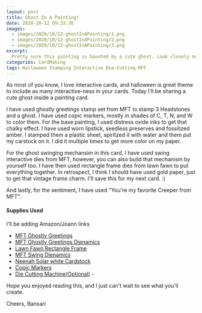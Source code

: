 ```yaml
---
layout: post
title: Ghost In A Painting!
date: 2020-10-12 09:33:38
images: 
  - images/2020/10/12-ghostInAPainting/1.png
  - images/2020/10/12-ghostInAPainting/2.png
  - images/2020/10/12-ghostInAPainting/3.png
excerpt:
  Pretty sure this painting is haunted by a cute ghost. Look closely now!
categories: CardMaking
tags: Halloween Stamping Interactive Die-Cutting MFT
---
```


As most of you know, I love interactive cards, and halloween is great theme to include as many interactive-ness in your cards. Today I'll be sharing a cute ghost inside a painting card.

I have used ghostly greetings stamp set from MFT to stamp 3 Headstones and a ghost. I have used copic markers, mostly in shades of C, T, N, and W to color them.
For the base painting, I used distress oxide inks to get that chalky effect. I have used worn lipstick, seedless preserves and fossilized amber. I stamped them a plastic sheet, spiritzed it with water and them put my carstock on it. I did it multiple times to get more color on my paper.

For the ghost swinging mechansim in this card, I have used swing interactive dies from MFT, however, you can also build that mechanism by yourself too. I have then used rectangle frame dies from lawn fawn to put everything together. In retrospect, I think I should have used gold paper, just to get that vintage frame charm. I'll save this for my next card. :)

And lastly, for the sentiment, I have used "You're my favorite Creeper from MFT". 

#### Supplies Used
I'll be adding Amazon/Joann links 
 - [MFT Ghostly Greetings](https://mftstamps.com/products/ghostly-greetings)
 - [MFT Ghostly Greetings Dienamics](https://mftstamps.com/products/ghostly-greetings-die-namics)
 - [Lawn Fawn Rectangle Frame](https://www.lawnfawn.com/products/stitched-scalloped-rectangle-frames)
 - [MFT Swing Dienamics](https://mftstamps.com/products/interactive-swing-die-namics)
 - [Neenah Solar white Cardstock](https://www.joann.com/classic-crest-250-pk-8.5x11-cardstocks-solar-white/15722937.html)
 - [Copic Markers](https://www.amazon.com/Tombow-56185-Markers-10-Pack-Blendable/dp/B00JVB8FBA)
 - [Die Cutting Machine(Optional)](https://www.amazon.com/Sizzix-660425-Machine-8-Inch-White/dp/B00R50G34U) - 
 
Hope you enjoyed reading this, and I just can't wait to see what you'll create. 

Cheers,
Bansari
